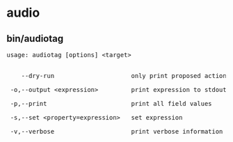 # audio

## bin/audiotag

<pre>
usage: audiotag [options] &lt;target&gt;
   
    
    --dry-run                     only print proposed action. do not perform action.
 
 -o,--output &lt;expression&gt;         print expression to stdout
 
 -p,--print                       print all field values
 
 -s,--set &lt;property=expression&gt;   set expression
 
 -v,--verbose                     print verbose information                  
</pre>
